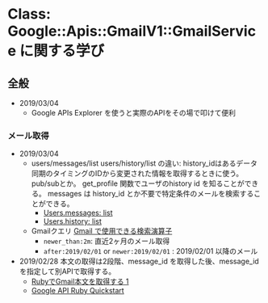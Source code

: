 # Class: Google::Apis::GmailV1::GmailService に関する学び

## 全般

- 2019/03/04
  - Google APIs Explorer を使うと実際のAPIをその場で叩けて便利

### メール取得

- 2019/03/04
  - users/messages/list users/history/list の違い: history_idはあるデータ同期のタイミングのIDから変更された情報を取得するときに使う。pub/subとか。 get_profile 関数でユーザのhistory id を知ることができる。 messages は history_id とか不要で特定条件のメールを検索することができる。
    - [Users.messages: list](https://developers.google.com/gmail/api/v1/reference/users/messages/list)
    - [Users.history: list](https://developers.google.com/gmail/api/v1/reference/users/history/list)
  - Gmailクエリ [Gmail で使用できる検索演算子](https://support.google.com/mail/answer/7190?hl=ja)
    - `newer_than:2m`: 直近2ヶ月のメール取得
    - `after:2019/02/01` or `newer:2019/02/01` : 2019/02/01 以降のメール
- 2019/02/28 本文の取得は2段階、message_id を取得した後、message_id を指定して別APIで取得する。
  - [RubyでGmail本文を取得する 1](http://shidetake.com/gmail_api_1/)
  - [Google API Ruby Quickstart](https://developers.google.com/gmail/api/quickstart/ruby)
